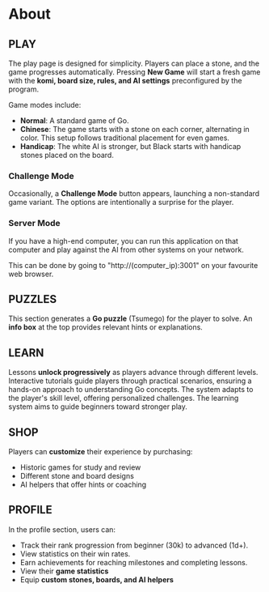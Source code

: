 # About

## PLAY

The play page is designed for simplicity. Players can place a stone, and the game progresses automatically. Pressing **New Game** will start a fresh game with the **komi, board size, rules, and AI settings** preconfigured by the program.

Game modes include:

- **Normal**: A standard game of Go.
- **Chinese**: The game starts with a stone on each corner, alternating in color. This setup follows traditional placement for even games.
- **Handicap**: The white AI is stronger, but Black starts with handicap stones placed on the board.

### Challenge Mode

Occasionally, a **Challenge Mode** button appears, launching a non-standard game variant. The options are intentionally a surprise for the player.


### Server Mode

If you have a high-end computer, you can run this application on that computer and play against the AI from other systems on your network. 

This can be done by going to "http://(computer_ip):3001" on your favourite web browser. 

## PUZZLES

This section generates a **Go puzzle** (Tsumego) for the player to solve. An **info box** at the top provides relevant hints or explanations.

## LEARN

Lessons **unlock progressively** as players advance through different levels. Interactive tutorials guide players through practical scenarios, ensuring a hands-on approach to understanding Go concepts. The system adapts to the player's skill level, offering personalized challenges. The learning system aims to guide beginners toward stronger play.

## SHOP

Players can **customize** their experience by purchasing:

- Historic games for study and review
- Different stone and board designs
- AI helpers that offer hints or coaching

## PROFILE

In the profile section, users can:

- Track their rank progression from beginner (30k) to advanced (1d+).
- View statistics on their win rates.
- Earn achievements for reaching milestones and completing lessons.
- View their **game statistics**
- Equip **custom stones, boards, and AI helpers**

